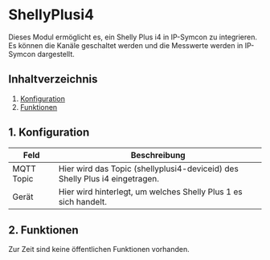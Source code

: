 # ShellyPlusi4
   Dieses Modul ermöglicht es, ein Shelly Plus i4 in IP-Symcon zu integrieren.\
   Es können die Kanäle geschaltet werden und die Messwerte werden in IP-Symcon dargestellt.   
    
   ## Inhaltverzeichnis
   1. [Konfiguration](#1-konfiguration)
   2. [Funktionen](#2-funktionen)
   
   ## 1. Konfiguration
   
   Feld | Beschreibung
   ------------ | ----------------
   MQTT Topic | Hier wird das Topic (shellyplusi4-deviceid) des Shelly Plus i4 eingetragen.
   Gerät      | Hier wird hinterlegt, um welches Shelly Plus 1 es sich handelt.
   
   ## 2. Funktionen
   Zur Zeit sind keine öffentlichen Funktionen vorhanden.
